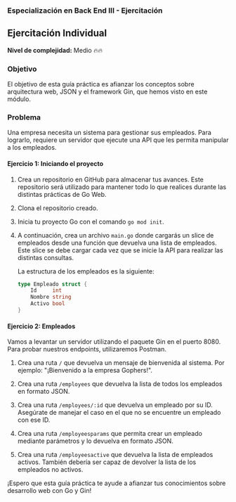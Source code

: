 ### Especialización en Back End III - Ejercitación

## Ejercitación Individual

**Nivel de complejidad:** Medio 🔥🔥

### Objetivo

El objetivo de esta guía práctica es afianzar los conceptos sobre arquitectura web, JSON y el framework Gin, que hemos visto en este módulo.

### Problema

Una empresa necesita un sistema para gestionar sus empleados. Para lograrlo, requiere un servidor que ejecute una API que les permita manipular a los empleados.

#### Ejercicio 1: Iniciando el proyecto

1. Crea un repositorio en GitHub para almacenar tus avances. Este repositorio será utilizado para mantener todo lo que realices durante las distintas prácticas de Go Web.

2. Clona el repositorio creado.

3. Inicia tu proyecto Go con el comando `go mod init`.

4. A continuación, crea un archivo `main.go` donde cargarás un slice de empleados desde una función que devuelva una lista de empleados. Este slice se debe cargar cada vez que se inicie la API para realizar las distintas consultas.

   La estructura de los empleados es la siguiente:

   ```go
   type Empleado struct {
       Id     int
       Nombre string
       Activo bool
   }
   ```

#### Ejercicio 2: Empleados

Vamos a levantar un servidor utilizando el paquete Gin en el puerto 8080. Para probar nuestros endpoints, utilizaremos Postman.

1. Crea una ruta `/` que devuelva un mensaje de bienvenida al sistema. Por ejemplo: "¡Bienvenido a la empresa Gophers!".

2. Crea una ruta `/employees` que devuelva la lista de todos los empleados en formato JSON.

3. Crea una ruta `/employees/:id` que devuelva un empleado por su ID. Asegúrate de manejar el caso en el que no se encuentre un empleado con ese ID.

4. Crea una ruta `/employeesparams` que permita crear un empleado mediante parámetros y lo devuelva en formato JSON.

5. Crea una ruta `/employeesactive` que devuelva la lista de empleados activos. También debería ser capaz de devolver la lista de los empleados no activos.

¡Espero que esta guía práctica te ayude a afianzar tus conocimientos sobre desarrollo web con Go y Gin!